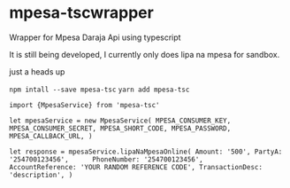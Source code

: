 # mpesa-tscwrapper

Wrapper for Mpesa Daraja Api using typescript

It is still being developed,
I currently only does lipa na mpesa for sandbox.

just a heads up

`npm intall --save mpesa-tsc`
`yarn add mpesa-tsc`

`import {MpesaService} from 'mpesa-tsc'`


`let mpesaService = new MpesaService(
    MPESA_CONSUMER_KEY,
    MPESA_CONSUMER_SECRET,
    MPESA_SHORT_CODE,
    MPESA_PASSWORD,
    MPESA_CALLBACK_URL,
)
`


`let response = mpesaService.lipaNaMpesaOnline(
      Amount: '500',
      PartyA: '254700123456',     
      PhoneNumber: '254700123456',      
      AccountReference: 'YOUR RANDOM REFERENCE CODE',
      TransactionDesc: 'description',
)
`
